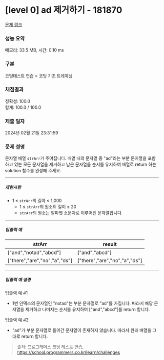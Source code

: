 # [level 0] ad 제거하기 - 181870 

[문제 링크](https://school.programmers.co.kr/learn/courses/30/lessons/181870) 

### 성능 요약

메모리: 33.5 MB, 시간: 0.10 ms

### 구분

코딩테스트 연습 > 코딩 기초 트레이닝

### 채점결과

정확성: 100.0<br/>합계: 100.0 / 100.0

### 제출 일자

2024년 02월 21일 23:31:59

### 문제 설명

<p>문자열 배열 <code>strArr</code>가 주어집니다. 배열 내의 문자열 중 "ad"라는 부분 문자열을 포함하고 있는 모든 문자열을 제거하고 남은 문자열을 순서를 유지하여 배열로 return 하는 solution 함수를 완성해 주세요.</p>

<hr>

<h5>제한사항</h5>

<ul>
<li>1 ≤ <code>strArr</code>의 길이 ≤ 1,000

<ul>
<li>1 ≤ <code>strArr</code>의 원소의 길이 ≤ 20</li>
<li><code>strArr</code>의 원소는 알파벳 소문자로 이루어진 문자열입니다.</li>
</ul></li>
</ul>

<hr>

<h5>입출력 예</h5>
<table class="table">
        <thead><tr>
<th>strArr</th>
<th>result</th>
</tr>
</thead>
        <tbody><tr>
<td>["and","notad","abcd"]</td>
<td>["and","abcd"]</td>
</tr>
<tr>
<td>["there","are","no","a","ds"]</td>
<td>["there","are","no","a","ds"]</td>
</tr>
</tbody>
      </table>
<hr>

<h5>입출력 예 설명</h5>

<p>입출력 예 #1</p>

<ul>
<li>1번 인덱스의 문자열인 "notad"는 부분 문자열로 "ad"를 가집니다. 따라서 해당 문자열을 제거하고 나머지는 순서를 유지하여 ["and","abcd"]를 return 합니다.</li>
</ul>

<p>입출력 예 #2</p>

<ul>
<li>"ad"가 부분 문자열로 들어간 문자열이 존재하지 않습니다. 따라서 원래 배열을 그대로 return 합니다.</li>
</ul>


> 출처: 프로그래머스 코딩 테스트 연습, https://school.programmers.co.kr/learn/challenges